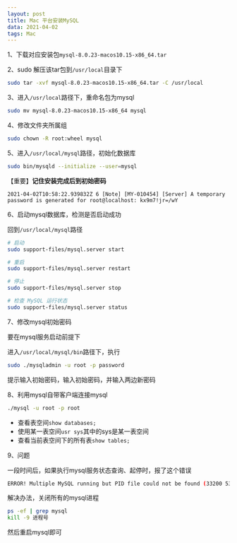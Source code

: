 ```yaml
---
layout: post
title: Mac 平台安装MySQL
data: 2021-04-02
tags: Mac
---
```




1、下载对应安装包`mysql-8.0.23-macos10.15-x86_64.tar`

2、sudo 解压该tar包到`/usr/local`目录下

```bash
sudo tar -xvf mysql-8.0.23-macos10.15-x86_64.tar -C /usr/local
```

3、进入`/usr/local`路径下，重命名包为mysql

```bash
sudo mv mysql-8.0.23-macos10.15-x86_64 mysql
```

4、修改文件夹所属组

```bash
sudo chown -R root:wheel mysql
```

5、进入`/usr/local/mysql`路径，初始化数据库

```bash
sudo bin/mysqld --initialize --user=mysql
```

【重要】**记住安装完成后到初始密码**

```
2021-04-02T10:58:22.939832Z 6 [Note] [MY-010454] [Server] A temporary password is generated for root@localhost: kx9m7!jr=/wY
```

6、启动mysql数据库，检测是否启动成功

回到`/usr/local/mysql`路径

```bash
# 启动
sudo support-files/mysql.server start

# 重启
sudo support-files/mysql.server restart

# 停止
sudo support-files/mysql.server stop

# 检查 MySQL 运行状态
sudo support-files/mysql.server status
```

7、修改mysql初始密码

要在mysql服务启动前提下

进入`/usr/local/mysql/bin`路径下，执行

```bash
sudo ./mysqladmin -u root -p password
```

提示输入初始密码，输入初始密码，并输入两边新密码

8、利用mysql自带客户端连接mysql

```bash
./mysql -u root -p root
```

- 查看表空间`show databases;`
- 使用某一表空间`usr sys`其中的sys是某一表空间
- 查看当前表空间下的所有表`show tables;`

9、问题

一段时间后，如果执行mysql服务状态查询、起停时，报了这个错误

```bash
ERROR! Multiple MySQL running but PID file could not be found (33200 53254 )
```

解决办法，关闭所有的mysql进程

```bash
ps -ef | grep mysql
kill -9 进程号
```

然后重启mysql即可